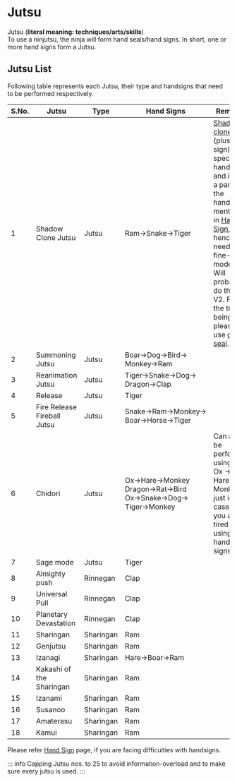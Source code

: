# Jutsu

Jutsu (**literal meaning: techniques/arts/skills**)  
To use a ninjutsu, the ninja will form hand seals/hand signs.
In  short, one or more hand signs form a Jutsu.

## Jutsu List

Following table represents each Jutsu, their type and handsigns that need to be performed respectively.  


| S.No. | Jutsu                       | Type      | Hand Signs                                                         | Remarks |
| ----- | --------------------------- | --------- | ------------------------------------------------------------------ | ------- |
| 1     | Shadow Clone Jutsu          | Jutsu     | Ram→Snake→Tiger                                                    | [Shadow clone seal](https://naruto.fandom.com/wiki/Shadow_Clone_Technique) (plus hand sign) is a special hand sign and is not a part of the handsigns mentioned in [Hand Sign](/docs/handsign), hence need to fine-tune model. Will probably do that in V2. For the time being, please use [clone seal](https://naruto.fandom.com/wiki/Clone_Technique). |
| 2     | Summoning Jutsu             | Jutsu     | Boar→Dog→Bird→<br>Monkey→Ram                                       |         |
| 3     | Reanimation Jutsu           | Jutsu     | Tiger→Snake→Dog→<br>Dragon→Clap                                    |         |
| 4     | Release                     | Jutsu     | Tiger                                                              |         |
| 5     | Fire Release Fireball Jutsu | Jutsu     | Snake→Ram→Monkey→<br>Boar→Horse→Tiger                              |         |
| 6     | Chidori                     | Jutsu     | Ox→Hare→Monkey<br>Dragon→Rat→Bird<br>Ox→Snake→Dog→<br>Tiger→Monkey | Can also be performed using<br> Ox → Hare → Monkey just in case, if you are tired of using long hand signs. |
| 7     | Sage mode                   | Jutsu     | Tiger                                                              |         |
| 8     | Almighty push               | Rinnegan  | Clap                                                               |         |
| 9     | Universal Pull              | Rinnegan  | Clap                                                               |         |
| 10    | Planetary Devastation       | Rinnegan  | Clap                                                               |         |
| 11    | Sharingan                   | Sharingan | Ram                                                                |         |
| 12    | Genjutsu                    | Sharingan | Ram                                                                |         |
| 13    | Izanagi                     | Sharingan | Hare→Boar→Ram                                                      |         |
| 14    | Kakashi of the Sharingan    | Sharingan | Ram                                                                |         |
| 15    | Izanami                     | Sharingan | Ram                                                                |         |
| 16    | Susanoo                     | Sharingan | Ram                                                                |         |
| 17    | Amaterasu                   | Sharingan | Ram                                                                |         |
| 18    | Kamui                       | Sharingan | Ram                                                                |         |


Please refer [Hand Sign](/docs/handsign.md) page, if you are facing difficulties with handsigns.  

::: info
Capping Jutsu nos. to 25 to avoid information-overload and to make sure every jutsu is used.
:::